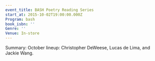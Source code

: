 ```yaml
---
event_title: BASH Poetry Reading Series
start_at: 2015-10-02T19:00:00.000Z
Program: bash
book_isbn: ''
Genre: ''
Venue: In-store
---
```


Summary: October lineup: Christopher DeWeese, Lucas de Lima, and Jackie Wang.